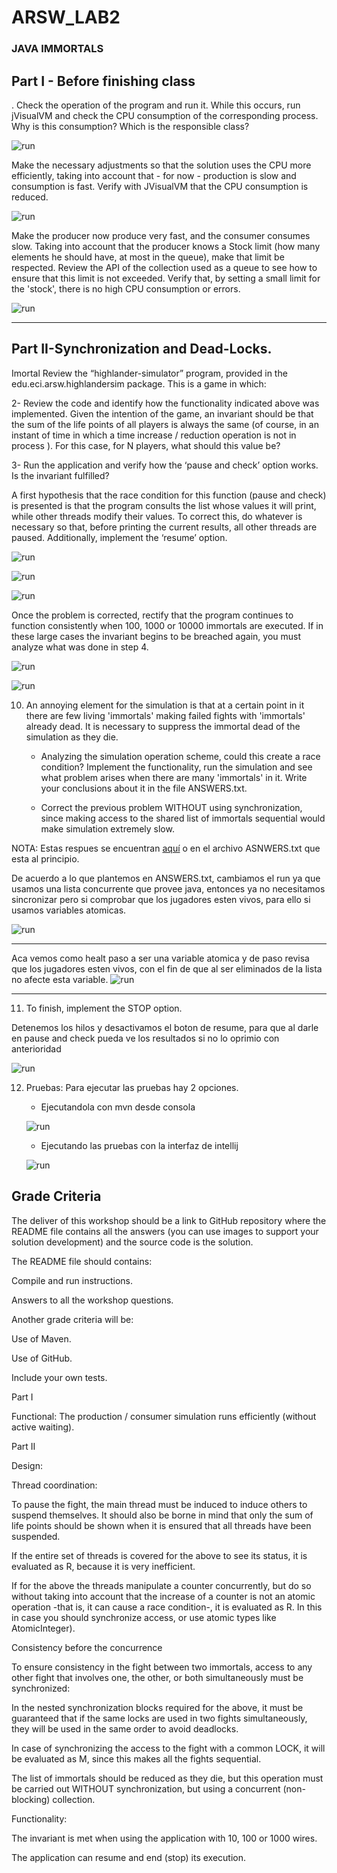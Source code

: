# ARSW_LAB2

### JAVA IMMORTALS

## Part I - Before finishing class

. Check the operation of the program and run it. While this occurs, run jVisualVM and check the CPU consumption of the corresponding process. Why is this consumption? Which is the responsible class? 

![run](imagenes/Prueba2PreoduccionConsumidor.jpg)

Make the necessary adjustments so that the solution uses the CPU more efficiently, taking into account that - for now - production is slow and consumption is fast. Verify with JVisualVM that the CPU consumption is reduced. 

![run](imagenes/BajoRendimientoCPU.jpg)

Make the producer now produce very fast, and the consumer consumes slow. Taking into account that the producer knows a Stock limit (how many elements he should have, at most in the queue), make that limit be respected. Review the API of the collection used as a queue to see how to ensure that this limit is not exceeded. Verify that, by setting a small limit for the 'stock', there is no high CPU consumption or errors.

![run](imagenes/BajoRendimientoCPU_produceR.jpg)

_______________________________________________________________________________________________________________

## Part II-Synchronization and Dead-Locks.


Imortal
Review the “highlander-simulator” program, provided in the edu.eci.arsw.highlandersim package. This is a game in which:

2- Review the code and identify how the functionality indicated above was implemented. Given the intention of the game, an invariant should be that the sum of the life points of all players is always the same (of course, in an instant of time in which a time increase / reduction operation is not in process ). For this case, for N players, what should this value be?

3- Run the application and verify how the ‘pause and check’ option works. Is the invariant fulfilled?

A first hypothesis that the race condition for this function (pause and check) is presented is that the program consults the list whose values ​​it will print, while other threads modify their values. To correct this, do whatever is necessary so that, before printing the current results, all other threads are paused. Additionally, implement the ‘resume’ option.

![run](imagenes/pararTodo1.jpg)

![run](imagenes/pararTodo2.jpg)

![run](imagenes/pararTodo3.jpg)


Once the problem is corrected, rectify that the program continues to function consistently when 100, 1000 or 10000 immortals are executed. If in these large cases the invariant begins to be breached again, you must analyze what was done in step 4.

![run](imagenes/1000Jugadores.jpg)

![run](imagenes/10000Jugadores.jpg)


10. An annoying element for the simulation is that at a certain point in it there are few living 'immortals' making failed fights with 'immortals' already dead. It is necessary to suppress the immortal dead of the simulation as they die. 

    + Analyzing the simulation operation scheme, could this create a race condition? Implement the functionality, run the simulation and see what problem arises when there are        many 'immortals' in it. Write your conclusions about it in the file ANSWERS.txt. 
    
    + Correct the previous problem WITHOUT using synchronization, since making access to the shared list of immortals sequential would make simulation extremely slow. 

NOTA: Estas respues se encuentran [aquí](https://github.com/JuanManuelHerreraMoya/ARSW_LAB2/blob/master/ANSWERS.txt) o en el archivo ASNWERS.txt que esta al principio.

De acuerdo a lo que plantemos en ANSWERS.txt, cambiamos el run ya que usamos una lista concurrente que provee java, entonces ya no necesitamos sincronizar pero si comprobar que los jugadores esten vivos, para ello si usamos variables atomicas.

![run](imagenes/runIM.PNG)
_____________________________________________________________________

Aca vemos como healt paso a ser una variable atomica y de paso revisa que los jugadores esten vivos, con el fin de que al ser eliminados de la lista no afecte esta variable.
![run](imagenes/fight.PNG)

_____________________________________________________________________

11. To finish, implement the STOP option.

Detenemos los hilos y desactivamos el boton de resume, para que al darle en pause and check pueda ve los resultados si no lo oprimio con anterioridad

![run](imagenes/stop.PNG)

12. Pruebas: Para ejecutar las pruebas hay 2 opciones.
    
    + Ejecutandola con mvn desde consola
    
    ![run](imagenes/pruebaMvn.PNG)
    
    + Ejecutando las pruebas con la interfaz de intellij
    
    ![run](imagenes/pruebasDer.PNG)

## Grade Criteria
The deliver of this workshop should be a link to GitHub repository where the README file contains all the answers (you can use images to support your solution development) and the source code is the solution.

The README file should contains:

Compile and run instructions.

Answers to all the workshop questions. 

Another grade criteria will be:

Use of Maven.

Use of GitHub.

Include your own tests.

Part I

Functional: The production / consumer simulation runs efficiently (without active waiting).

Part II

Design:

Thread coordination:

To pause the fight, the main thread must be induced to induce others to suspend themselves. It should also be borne in mind that only the sum of life points should be shown when it is ensured that all threads have been suspended.

If the entire set of threads is covered for the above to see its status, it is evaluated as R, because it is very inefficient.

If for the above the threads manipulate a counter concurrently, but do so without taking into account that the increase of a counter is not an atomic operation -that is, it can cause a race condition-, it is evaluated as R. In this in case you should synchronize access, or use atomic types like AtomicInteger).

Consistency before the concurrence

To ensure consistency in the fight between two immortals, access to any other fight that involves one, the other, or both simultaneously must be synchronized:

In the nested synchronization blocks required for the above, it must be guaranteed that if the same locks are used in two fights simultaneously, they will be used in the same order to avoid deadlocks.

In case of synchronizing the access to the fight with a common LOCK, it will be evaluated as M, since this makes all the fights sequential.

The list of immortals should be reduced as they die, but this operation must be carried out WITHOUT synchronization, but using a concurrent (non-blocking) collection.

Functionality:

The invariant is met when using the application with 10, 100 or 1000 wires.

The application can resume and end (stop) its execution.
